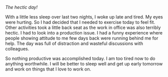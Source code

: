 *The hectic day!*

With a little less sleep over last two nights, I woke up late and tired. My eyes were hurting. So I had decided that I needed to exercise today to feel fit. Other activities took a little back seat as the work in office was also terribly hectic. I had to look into a production issue. I had a funny experience where people showing attitude to me few days back were running behind me for help. The day was full of distraction and wasteful discussions with colleagues. 

So nothing productive was accomplished today. I am too tired now to do anything worthwhile. I will be better to sleep well and get up early tomorrow and work on things that I love to work on. 


